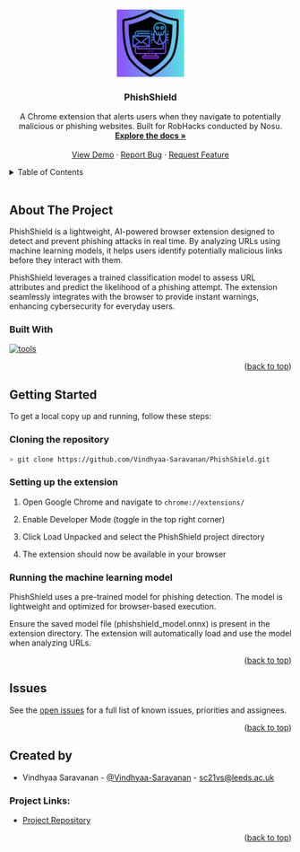 <a name="readme-top"></a>

<!-- PROJECT LOGO -->
<br />
<div align="center">
  <a href="https://github.com/Vindhyaa-Saravanan/PhishShield">
    <img src="PhishShield.png" alt="Logo" width="120" height="120">
  </a>

<h3 align="center">PhishShield</h3>
  
  <p align="center">
    A Chrome extension that alerts users when they navigate to potentially malicious or phishing websites. Built for RobHacks conducted by Nosu.
    <br />
    <a href="https://github.com/Vindhyaa-Saravanan/PhishShield"><strong>Explore the docs »</strong></a>
    <br />
    <br />
    <a href="https://github.com/Vindhyaa-Saravanan/PhishShield">View Demo</a>
    ·
    <a href="https://github.com/Vindhyaa-Saravanan/PhishShield/issues">Report Bug</a>
    ·
    <a href="https://github.com/Vindhyaa-Saravanan/PhishShield/issues">Request Feature</a>
  </p>
</div>



<!-- TABLE OF CONTENTS -->
<details>
  <summary>Table of Contents</summary>
  <ol>
    <li>
      <a href="#about-the-project">About The Project</a>
      <ul>
        <li><a href="#built-with">Built With</a></li>
      </ul>
    </li>
    <li>
      <a href="#getting-started">Getting Started</a>
      <ul>
        <li><a href="#prerequisites">Prerequisites</a></li>
        <li><a href="#installation">Installation</a></li>
      </ul>
    </li>
    <li><a href="#usage">Usage</a></li>
    <li><a href="#roadmap">Issues</a></li>
    <li><a href="#contact">Contact</a></li>
  </ol>
</details><br>



<!-- ABOUT THE PROJECT -->
## About The Project

PhishShield is a lightweight, AI-powered browser extension designed to detect and prevent phishing attacks in real time. By analyzing URLs using machine learning models, it helps users identify potentially malicious links before they interact with them.

PhishShield leverages a trained classification model to assess URL attributes and predict the likelihood of a phishing attempt. The extension seamlessly integrates with the browser to provide instant warnings, enhancing cybersecurity for everyday users.

### Built With

[![tools](https://skillicons.dev/icons?i=py,js,sklearn,html,css,github,gcp)](https://skillicons.dev)

<p align="right">(<a href="#readme-top">back to top</a>)</p>


<!-- GETTING STARTED -->
## Getting Started

To get a local copy up and running, follow these steps:

### Cloning the repository

```bash
> git clone https://github.com/Vindhyaa-Saravanan/PhishShield.git
```

### Setting up the extension

1. Open Google Chrome and navigate to ```chrome://extensions/```

2. Enable Developer Mode (toggle in the top right corner)

3. Click Load Unpacked and select the PhishShield project directory

4. The extension should now be available in your browser

### Running the machine learning model

PhishShield uses a pre-trained model for phishing detection. The model is lightweight and optimized for browser-based execution.

Ensure the saved model file (phishshield_model.onnx) is present in the extension directory. The extension will automatically load and use the model when analyzing URLs.

<p align="right">(<a href="#readme-top">back to top</a>)</p>



<!-- ISSUES -->
## Issues

See the [open issues](https://github.com/Vindhyaa-Saravanan/PhishShield/issues) for a full list of known issues, priorities and assignees.

<p align="right">(<a href="#readme-top">back to top</a>)</p>



<!-- CREATED BY -->
## Created by

* Vindhyaa Saravanan - [@Vindhyaa-Saravanan](https://github.com/Vindhyaa-Saravanan) - sc21vs@leeds.ac.uk


### Project Links:

* [Project Repository](https://github.com/Vindhyaa-Saravanan/PhishShield)

<p align="right">(<a href="#readme-top">back to top</a>)</p>

